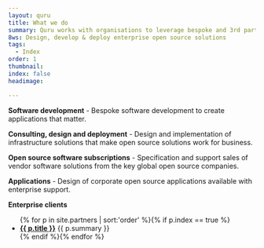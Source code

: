 ```yaml
---
layout: quru
title: What we do
summary: Quru works with organisations to leverage bespoke and 3rd party technologies.
8ws: Design, develop & deploy enterprise open source solutions
tags:
  - Index
order: 1
thumbnail:
index: false
headimage:

---
```


**Software development** - Bespoke software development to create applications that matter.

**Consulting, design and deployment** - Design and implementation of infrastructure solutions that make open source solutions work for business.

**Open source software subscriptions** - Specification and support sales of vendor software solutions from the key global open source companies.

**Applications** - Design of corporate open source applications available with enterprise support.

**Enterprise clients**

<ul class="partners">
{% for p in site.partners  | sort:'order' %}{% if p.index == true %}<li><b><a href='{{ p.url }}'>{{ p.title }}</a></b> {{ p.summary }}</li>{% endif %}{% endfor %}
</ul>
